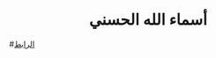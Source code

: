 <h1 align = "center"> أسماء الله الحسني </h1>

#[الرابط](https://ashrafemad097.github.io/Names-of-Allah/)
